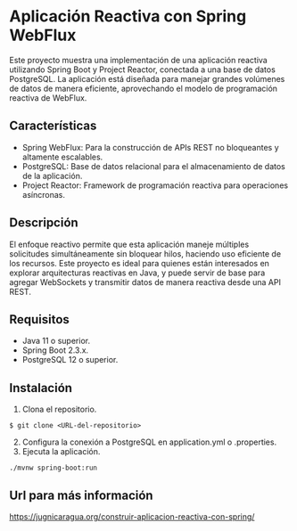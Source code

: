 # Aplicación Reactiva con Spring WebFlux
Este proyecto muestra una implementación de una aplicación reactiva utilizando Spring Boot y Project Reactor, conectada a una base de datos PostgreSQL. La aplicación está diseñada para manejar grandes volúmenes de datos de manera eficiente, aprovechando el modelo de programación reactiva de WebFlux.

## Características
- Spring WebFlux: Para la construcción de APIs REST no bloqueantes y altamente escalables.
- PostgreSQL: Base de datos relacional para el almacenamiento de datos de la aplicación.
- Project Reactor: Framework de programación reactiva para operaciones asíncronas.

## Descripción
El enfoque reactivo permite que esta aplicación maneje múltiples solicitudes simultáneamente sin bloquear hilos, haciendo uso eficiente de los recursos. Este proyecto es ideal para quienes están interesados en explorar arquitecturas reactivas en Java, y puede servir de base para agregar WebSockets y transmitir datos de manera reactiva desde una API REST.

## Requisitos
* Java 11 o superior.
* Spring Boot 2.3.x.
* PostgreSQL 12 o superior.

## Instalación
1. Clona el repositorio.
```shell
$ git clone <URL-del-repositorio>
```
2. Configura la conexión a PostgreSQL en application.yml o .properties.
3. Ejecuta la aplicación.
```shell
./mvnw spring-boot:run
```
## Url para más información
https://jugnicaragua.org/construir-aplicacion-reactiva-con-spring/
